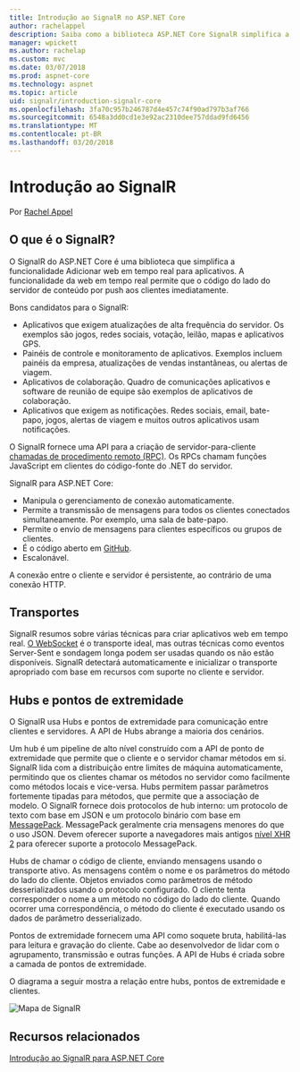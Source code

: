 ```yaml
---
title: Introdução ao SignalR no ASP.NET Core
author: rachelappel
description: Saiba como a biblioteca ASP.NET Core SignalR simplifica a adição de funcionalidade da web em tempo real para aplicativos.
manager: wpickett
ms.author: rachelap
ms.custom: mvc
ms.date: 03/07/2018
ms.prod: aspnet-core
ms.technology: aspnet
ms.topic: article
uid: signalr/introduction-signalr-core
ms.openlocfilehash: 3fa70c957b246787d4e457c74f90ad797b3af766
ms.sourcegitcommit: 6548a3dd0cd1e3e92ac2310dee757ddad9fd6456
ms.translationtype: MT
ms.contentlocale: pt-BR
ms.lasthandoff: 03/20/2018
---
```

# <a name="introduction-to-signalr"></a>Introdução ao SignalR

Por [Rachel Appel](https://twitter.com/rachelappel)

## <a name="what-is-signalr"></a>O que é o SignalR?

O SignalR do ASP.NET Core é uma biblioteca que simplifica a funcionalidade Adicionar web em tempo real para aplicativos. A funcionalidade da web em tempo real permite que o código do lado do servidor de conteúdo por push aos clientes imediatamente.

Bons candidatos para o SignalR:

* Aplicativos que exigem atualizações de alta frequência do servidor. Os exemplos são jogos, redes sociais, votação, leilão, mapas e aplicativos GPS.
* Painéis de controle e monitoramento de aplicativos. Exemplos incluem painéis da empresa, atualizações de vendas instantâneas, ou alertas de viagem.
* Aplicativos de colaboração. Quadro de comunicações aplicativos e software de reunião de equipe são exemplos de aplicativos de colaboração.
* Aplicativos que exigem as notificações. Redes sociais, email, bate-papo, jogos, alertas de viagem e muitos outros aplicativos usam notificações.

O SignalR fornece uma API para a criação de servidor-para-cliente [chamadas de procedimento remoto (RPC)](https://wikipedia.org/wiki/Remote_procedure_call). Os RPCs chamam funções JavaScript em clientes do código-fonte do .NET do servidor.

SignalR para ASP.NET Core:

* Manipula o gerenciamento de conexão automaticamente.
* Permite a transmissão de mensagens para todos os clientes conectados simultaneamente. Por exemplo, uma sala de bate-papo.
* Permite o envio de mensagens para clientes específicos ou grupos de clientes.
* É o código aberto em [GitHub](https://github.com/aspnet/signalr).
* Escalonável.

A conexão entre o cliente e servidor é persistente, ao contrário de uma conexão HTTP.

## <a name="transports"></a>Transportes

SignalR resumos sobre várias técnicas para criar aplicativos web em tempo real. [O WebSocket](https://tools.ietf.org/html/rfc7118) é o transporte ideal, mas outras técnicas como eventos Server-Sent e sondagem longa podem ser usadas quando os não estão disponíveis. SignalR detectará automaticamente e inicializar o transporte apropriado com base em recursos com suporte no cliente e servidor.

## <a name="hubs-and-endpoints"></a>Hubs e pontos de extremidade

O SignalR usa Hubs e pontos de extremidade para comunicação entre clientes e servidores. A API de Hubs abrange a maioria dos cenários.

Um hub é um pipeline de alto nível construído com a API de ponto de extremidade que permite que o cliente e o servidor chamar métodos em si. SignalR lida com a distribuição entre limites de máquina automaticamente, permitindo que os clientes chamar os métodos no servidor como facilmente como métodos locais e vice-versa. Hubs permitem passar parâmetros fortemente tipadas para métodos, que permite que a associação de modelo. O SignalR fornece dois protocolos de hub interno: um protocolo de texto com base em JSON e um protocolo binário com base em [MessagePack](https://msgpack.org/).  MessagePack geralmente cria mensagens menores do que o uso JSON. Devem oferecer suporte a navegadores mais antigos [nível XHR 2](https://caniuse.com/#feat=xhr2) para oferecer suporte a protocolo MessagePack.

Hubs de chamar o código de cliente, enviando mensagens usando o transporte ativo. As mensagens contêm o nome e os parâmetros do método do lado do cliente. Objetos enviados como parâmetros de método desserializados usando o protocolo configurado. O cliente tenta corresponder o nome a um método no código do lado do cliente. Quando ocorrer uma correspondência, o método do cliente é executado usando os dados de parâmetro desserializado.

Pontos de extremidade fornecem uma API como soquete bruta, habilitá-las para leitura e gravação do cliente. Cabe ao desenvolvedor de lidar com o agrupamento, transmissão e outras funções. A API de Hubs é criada sobre a camada de pontos de extremidade.

O diagrama a seguir mostra a relação entre hubs, pontos de extremidade e clientes.

![Mapa de SignalR](introduction-signalr-core/_static/signalr-core-architecture.png)

## <a name="related-resources"></a>Recursos relacionados

[Introdução ao SignalR para ASP.NET Core](xref:signalr/get-started-signalr-core)
